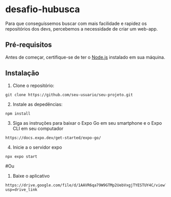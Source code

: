 # desafio-hubusca

Para que conseguíssemos buscar com mais facilidade e rapidez os repositórios dos devs, percebemos a necessidade de criar um web-app.


## Pré-requisitos

Antes de começar, certifique-se de ter o [Node.js](https://nodejs.org/) instalado em sua máquina.

## Instalação

1. Clone o repositório:

```
git clone https://github.com/seu-usuario/seu-projeto.git
```

2. Instale as depedências:
```
npm install
```
3. Siga as instruções para baixar o Expo Go em seu smartphone e o Expo CLI em seu computador
```
https://docs.expo.dev/get-started/expo-go/
```
4. Inicie a o servidor expo
```
npx expo start
```

#Ou

1. Baixe o aplicativo
```
https://drive.google.com/file/d/1AAVR6qa79W9GTMp2UebVxgjTYESTUY4C/view?usp=drive_link
```
